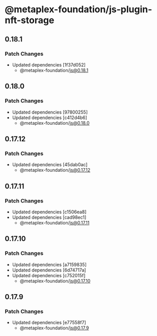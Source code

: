 # @metaplex-foundation/js-plugin-nft-storage

## 0.18.1

### Patch Changes

- Updated dependencies [1f37d052]
  - @metaplex-foundation/js@0.18.1

## 0.18.0

### Patch Changes

- Updated dependencies [97800255]
- Updated dependencies [c412d4b6]
  - @metaplex-foundation/js@0.18.0

## 0.17.12

### Patch Changes

- Updated dependencies [45dab0ac]
  - @metaplex-foundation/js@0.17.12

## 0.17.11

### Patch Changes

- Updated dependencies [c1506ea8]
- Updated dependencies [cad98ec1]
  - @metaplex-foundation/js@0.17.11

## 0.17.10

### Patch Changes

- Updated dependencies [a7159835]
- Updated dependencies [6d74717a]
- Updated dependencies [c752015f]
  - @metaplex-foundation/js@0.17.10

## 0.17.9

### Patch Changes

- Updated dependencies [e77558f7]
  - @metaplex-foundation/js@0.17.9
